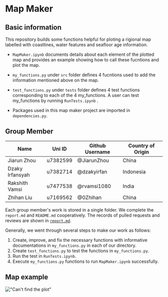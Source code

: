 # Map Maker  

## Basic information

This repository builds some functions helpful for ploting a rigional map labelled with coastlines, water features and seafloor age information.

 - `MapMaker.ipynb` documents details about each element of the plotted map and provides an example showing how to call these fucntions and plot the map.

 - `my_functions.py` under `src` folder defines 4 fucntions used to add the information mentioned above on the map.

 - `test_functions.py` under `tests` folder defines 4 test functions corresponding to each of the 4 my_functions. A user can test my_functions by running `RunTests.ipynb` .

 - Packages used in this map maker project are imported in `dependencies.py`.
 
## Group Member

| Name | Uni ID | Github Username | Country of Origin |
|  --- |    --- |             --- |             --- |  
| Jiarun Zhou |u7382599 |@JiarunZhou |China |  
| Dzaky Irfansyah | u7382714 | @dzakyirfan | Indonesia |  
| Rakshith Vamsi | u7477538 | @rvamsi1080 | India |  
| Zhihan Liu  |u7169562 |@0Zhihan |China |  

Each group member's work is stored in a single folder. We complete the `report.md` and `README.md` cooperatively. The records of pulled requests and reviews are shown in [`report.md`](https://github.com/ANU-RSES-Education/EMSC-4033-2022-assignment-Group2/blob/cd9d4b0670d7964abd2104a5868e87a231e48ee5/report/report.md). 

Generally, we went through several steps to make our work as follows:  

1. Create, improve, and fix the necessary functions with informative documentations in `my_functions.py` in each of our directory.  
2. Create `test_functions.py` to test the functions in `my_functions.py`.  
3. Run the test in `RunTests.ipynb`.  
4. Execute `my_functions.py` functions to run `MapMaker.ipynb` successfully.  

## Map example

!["Can't find the plot"](LA_Basin_Map.png)